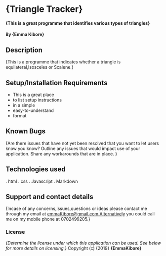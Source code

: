 # {Triangle Tracker}
#### {This is a great programme that identifies various types of triangles}
#### By **{Emma Kibore}**
## Description
{This is a programme that indicates whether a triangle is equilateral,Isosceles or Scalene.}
## Setup/Installation Requirements
* This is a great place
* to list setup instructions
* in a simple
* easy-to-understand
* format

## Known Bugs
{Are there issues that have not yet been resolved that you want to let users know you know? Outline any issues that would impact use of your application. Share any workarounds that are in place. }
## Technologies used
. html
. css
. Javascript
. Markdown
## Support and contact details
{Incase of any concerns,issues,questions or ideas please contact me through my email at emmaKibore@gmail.com.Alternatively you could call me on my mobile phone at 0702499205.}
### License
*{Determine the license under which this application can be used.  See below for more details on licensing.}*
Copyright (c) {2019} **{EmmaKibore}**
